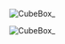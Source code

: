![CubeBox_](https://github.com/AmpunBangAsli/github-stats/blob/master/generated/overview.svg)

![CubeBox_](https://github.com/AmpunBangAsli/github-stats/blob/master/generated/languages.svg)
